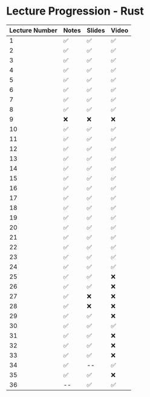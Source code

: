 # Lecture Progression - Rust

|Lecture Number| Notes | Slides | Video |
|---|---|---|---|
|  1| ✅ | ✅ | ✅ | 
|  2| ✅ | ✅ | ✅ | 
|  3| ✅ | ✅ | ✅ |
|  4| ✅ | ✅ | ✅ |
|  5| ✅ | ✅ | ✅ |
|  6| ✅ | ✅ | ✅ |
|  7| ✅ | ✅ | ✅ |
|  8| ✅ | ✅ | ✅ |
|  9| ❌ | ❌ | ❌ |
| 10| ✅ | ✅ | ✅ |
| 11| ✅ | ✅ | ✅ |
| 12| ✅ | ✅ | ✅ |
| 13| ✅ | ✅ | ✅ |
| 14| ✅ | ✅ | ✅ |
| 15| ✅ | ✅ | ✅ |
| 16| ✅ | ✅ | ✅ |
| 17| ✅ | ✅ | ✅ |
| 18| ✅ | ✅ | ✅ |
| 19| ✅ | ✅ | ✅ |
| 20| ✅ | ✅ | ✅ |
| 21| ✅ | ✅ | ✅ |
| 22| ✅ | ✅ | ✅ |
| 23| ✅ | ✅ | ✅ |
| 24| ✅ | ✅ | ✅ |
| 25| ✅ | ✅ | ❌ |
| 26| ✅ | ✅ | ❌ |
| 27| ✅ | ❌ | ❌ |
| 28| ✅ | ❌ | ❌ |
| 29| ✅ | ✅ | ❌ |
| 30| ✅ | ✅ | ✅ |
| 31| ✅ | ✅ | ❌ |
| 32| ✅ | ✅ | ❌ |
| 33| ✅ | ✅ | ❌ |
| 34| ✅ | -- | ✅ |
| 35| ✅ | ✅ | ❌ |
| 36| -- | ✅ | ✅ |
